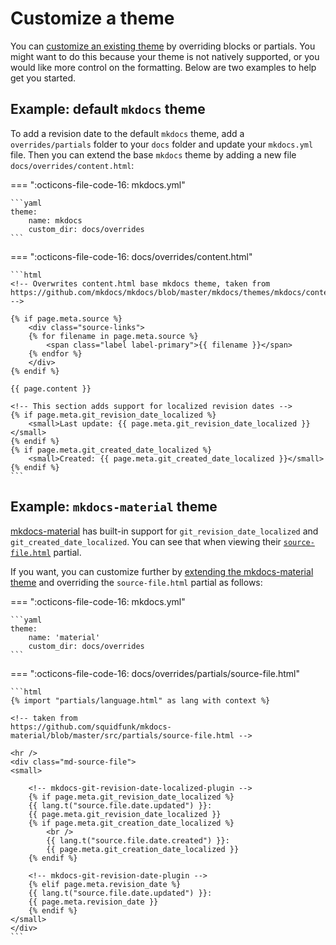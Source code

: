# Customize a theme

You can [customize an existing theme](https://www.mkdocs.org/user-guide/styling-your-docs/#customizing-a-theme) by overriding blocks or partials. You might want to do this because your theme is not natively supported, or you would like more control on the formatting. Below are two examples to help get you started.

## Example: default `mkdocs` theme

To add a revision date to the default `mkdocs` theme, add a `overrides/partials` folder to your `docs` folder and update your `mkdocs.yml` file. 
Then you can extend the base `mkdocs` theme by adding a new file `docs/overrides/content.html`:

=== ":octicons-file-code-16: mkdocs.yml"

    ```yaml
    theme:
        name: mkdocs
        custom_dir: docs/overrides
    ```

=== ":octicons-file-code-16: docs/overrides/content.html"

    ```html
    <!-- Overwrites content.html base mkdocs theme, taken from 
    https://github.com/mkdocs/mkdocs/blob/master/mkdocs/themes/mkdocs/content.html -->

    {% if page.meta.source %}
        <div class="source-links">
        {% for filename in page.meta.source %}
            <span class="label label-primary">{{ filename }}</span>
        {% endfor %}
        </div>
    {% endif %}

    {{ page.content }}

    <!-- This section adds support for localized revision dates -->
    {% if page.meta.git_revision_date_localized %}
        <small>Last update: {{ page.meta.git_revision_date_localized }}</small>
    {% endif %}
    {% if page.meta.git_created_date_localized %}
        <small>Created: {{ page.meta.git_created_date_localized }}</small>
    {% endif %}
    ```

## Example: `mkdocs-material` theme

[mkdocs-material](https://squidfunk.github.io/mkdocs-material/) has built-in support for `git_revision_date_localized` and `git_created_date_localized`. You can see that when viewing their [`source-file.html`](https://github.com/squidfunk/mkdocs-material/blob/master/src/partials/source-file.html) partial. 

If you want, you can customize further by [extending the mkdocs-material theme](https://squidfunk.github.io/mkdocs-material/customization/#extending-the-theme) and overriding the `source-file.html` partial as follows:

=== ":octicons-file-code-16: mkdocs.yml"

    ```yaml
    theme:
        name: 'material'
        custom_dir: docs/overrides
    ```

=== ":octicons-file-code-16: docs/overrides/partials/source-file.html"

    ```html
    {% import "partials/language.html" as lang with context %}

    <!-- taken from 
    https://github.com/squidfunk/mkdocs-material/blob/master/src/partials/source-file.html -->
    
    <hr />
    <div class="md-source-file">
    <small>

        <!-- mkdocs-git-revision-date-localized-plugin -->
        {% if page.meta.git_revision_date_localized %}
        {{ lang.t("source.file.date.updated") }}:
        {{ page.meta.git_revision_date_localized }}
        {% if page.meta.git_creation_date_localized %}
            <br />
            {{ lang.t("source.file.date.created") }}:
            {{ page.meta.git_creation_date_localized }}
        {% endif %}

        <!-- mkdocs-git-revision-date-plugin -->
        {% elif page.meta.revision_date %}
        {{ lang.t("source.file.date.updated") }}:
        {{ page.meta.revision_date }}
        {% endif %}
    </small>
    </div>
    ```

